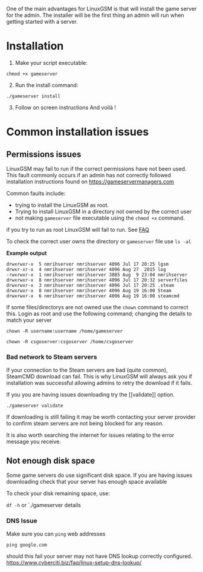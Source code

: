 One of the main advantages for LinuxGSM is that will install the game server for the admin. The installer will be the first thing an admin will run when getting started with a server.

# Installation

1. Make your script executable: 

`chmod +x gameserver`

2. Run the install command:

`./gameserver install`

3. Follow on screen instructions
And voilà !

# Common installation issues

## Permissions issues

LinuxGSM may fail to run if the correct permissions have not been used. This fault commonly occurs if an admin has not correctly followed installation instructions found on https://gameservermanagers.com

Common faults include:
* trying to install the LinuxGSM as root. 
* Trying to install LinuxGSM in a directory not owned by the correct user
* not making `gameserver` file executable using the `chmod +x` command.

if you try to run as root LinuxGSM will fail to run. See [FAQ](https://github.com/GameServerManagers/LinuxGSM/wiki/FAQ#can-i-run-a-server-as-root)

To check the correct user owns the directory or `gameserver` file use `ls -al`

**Example output**

	drwxrwxr-x  5 nmrihserver nmrihserver 4096 Jul 17 20:25 lgsm
	drwxr-xr-x  4 nmrihserver nmrihserver 4096 Aug 27  2015 log
	-rwxrwxr-x  1 nmrihserver nmrihserver 3885 Aug  9 23:04 nmrihserver
	drwxrwxr-x  8 nmrihserver nmrihserver 4096 Jul 17 20:32 serverfiles
	drwxrwxr-x  3 nmrihserver nmrihserver 4096 Jul 17 20:25 .steam
	drwxrwxr-x  8 nmrihserver nmrihserver 4096 Aug 19 16:00 Steam
	drwxrwxr-x  6 nmrihserver nmrihserver 4096 Aug 19 16:00 steamcmd


If some files/directorys are not owned use the `chown` command to correct this. 
Login as root and use the following command; changing the details to match your server

`chown -R username:username /home/gameserver`

`chown -R csgoserver:csgoserver /home/csgoserver`

### Bad network to Steam servers

If your connection to the Steam servers are bad (quite common), SteamCMD download can fail. This is why LinuxGSM will always ask you if installation was successful allowing admins to retry the download if it fails. 

If you you are having issues downloading try the [[validate]] option.

`./gameserver validate`

If downloading is still failing it may be worth contacting your server provider to confirm steam servers are not being blocked for any reason.

It is also worth searching the internet for issues relating to the error message you receive.

## Not enough disk space
Some game servers do use significant disk space. If you are having issues downloading check that your server has enough space available

To check your disk remaining space, use: 

`df -h` or `./gameserver details

### DNS Issue

Make sure you can `ping` web addresses

`ping google.com`

should this fail your server may not have DNS lookup correctly configured.
https://www.cyberciti.biz/faq/linux-setup-dns-lookup/
